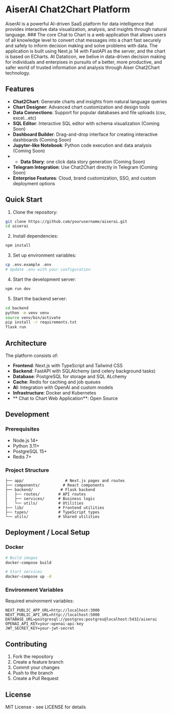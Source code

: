# AiserAI Chat2Chart Platform  

AiserAI is a powerful AI-driven SaaS platform for data intelligence that provides interactive data visualization, analysis, and insights through natural language. ### The core Chat to Chart is a web application that allows users of all knowledge level to convert chat messages into a chart fast securely and safely to inform decision making and solve problems with data. The application is built using Next.js 14 with FastAPI as the server, and the chart is based on ECharts. At Dataticon, we belive in data-driven decision making for individuals and enterpises in pursuits of a better, more productive, and safer world of trusted information and analysis through Aiser Chat2Chart technology.   

## Features

- **Chat2Chart**: Generate charts and insights from natural language queries
- **Chart Designer**: Advanced chart customization and design tools
- **Data Connections**: Support for popular databases and file uploads (csv, excel...etc)
- **SQL Editor**: Interactive SQL editor with schema visualization (Coming Soon)
- **Dashboard Builder**: Drag-and-drop interface for creating interactive dashboards (Coming Soon)
- **Jupyter-like Notebook**: Python code execution and data analysis (Coming Soon)
- - **Data Story**: one click data story generation (Coming Soon)
- **Telegram Integration**: Use Chat2Chart directly in Telegram (Coming Soon)
- **Enterprise Features**: Cloud, brand customization, SSO, and custom deployment options

## Quick Start

1. Clone the repository:
```bash
git clone https://github.com/yourusername/aiserai.git
cd aiserai
```

2. Install dependencies:
```bash
npm install
```

3. Set up environment variables:
```bash
cp .env.example .env
# Update .env with your configuration
``` 

4. Start the development server:
```bash
npm run dev
```

5. Start the backend server:
```bash
cd backend
python -m venv venv
source venv/bin/activate
pip install -r requirements.txt
flask run
```

## Architecture

The platform consists of:

- **Frontend**: Next.js with TypeScript and Tailwind CSS
- **Backend**: FastAPI with SQLAlchemy (and celery background tasks)
- **Database**: PostgreSQL for storage and SQL ALchemy  
- **Cache**: Redis for caching and job queues
- **AI**: Integration with OpenAI and custom models
- **Infrastructure**: Docker and Kubernetes 
- ** Chat to Chart Web Application**: Open Source 

## Development

### Prerequisites

- Node.js 14+
- Python 3.11+
- PostgreSQL 15+
- Redis 7+

### Project Structure

```
├── app/                  # Next.js pages and routes
├── components/          # React components
├── backend/            # Flask backend
│   ├── routes/        # API routes
│   ├── services/      # Business logic
│   └── utils/         # Utilities
├── lib/               # Frontend utilities
├── types/             # TypeScript types
└── utils/             # Shared utilities
```

## Deployment / Local Setup 

### Docker

```bash
# Build images
docker-compose build

# Start services
docker-compose up -d
```

### Environment Variables

Required environment variables:

```plaintext
NEXT_PUBLIC_APP_URL=http://localhost:3000
NEXT_PUBLIC_API_URL=http://localhost:5000
DATABASE_URL=postgresql://postgres:postgres@localhost:5432/aiserai
OPENAI_API_KEY=your-openai-api-key
JWT_SECRET_KEY=your-jwt-secret
```

## Contributing

1. Fork the repository
2. Create a feature branch
3. Commit your changes
4. Push to the branch
5. Create a Pull Request

## License

MIT License - see LICENSE for details



